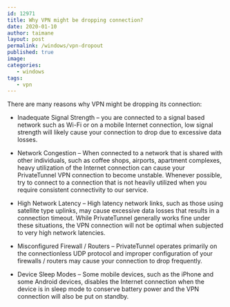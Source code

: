 ```yaml
---
id: 12971
title: Why VPN might be dropping connection?
date: 2020-01-10
author: taimane
layout: post
permalink: /windows/vpn-dropout
published: true
image: 
categories:
   - windows
tags:
   - vpn
---
```

There are many reasons why VPN might be dropping its connection:

* Inadequate Signal Strength – you are connected to a signal based network such as Wi-Fi or on a mobile Internet connection, low signal strength will likely cause your connection to drop due to excessive data losses.
* Network Congestion – When connected to a network that is shared with other individuals, such as coffee shops, airports, apartment complexes, heavy utilization of the Internet connection can cause your PrivateTunnel VPN connection to become unstable. Whenever possible, try to connect to a connection that is not heavily utilized when you require consistent connectivity to our service.
* High Network Latency – High latency network links, such as those using satellite type uplinks, may cause excessive data losses that results in a connection timeout. While PrivateTunnel generally works fine under these situations, the VPN connection will not be optimal when subjected to very high network latencies.
* Misconfigured Firewall / Routers – PrivateTunnel operates primarily on the connectionless UDP protocol and improper configuration of your firewalls / routers may cause your connection to drop frequently.

* Device Sleep Modes – Some mobile devices, such as the iPhone and some Android devices, disables the Internet connection when the device is in sleep mode to conserve battery power and the VPN connection will also be put on standby.